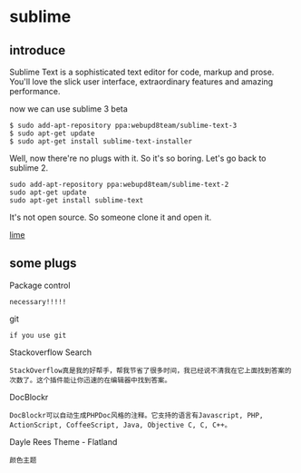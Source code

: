 sublime
====

## introduce

Sublime Text is a sophisticated text editor for code, markup and prose.
You'll love the slick user interface, extraordinary features and amazing performance.

now we can use sublime 3 beta


	$ sudo add-apt-repository ppa:webupd8team/sublime-text-3
	$ sudo apt-get update
	$ sudo apt-get install sublime-text-installer

Well, now there're no plugs with it. So it's so boring.
Let's go back to sublime 2.

	sudo add-apt-repository ppa:webupd8team/sublime-text-2
	sudo apt-get update
	sudo apt-get install sublime-text

It's not open source. So someone clone it and open it.

[lime](https://github.com/limetext/lime)


## some plugs

Package control
	
	necessary!!!!!

git

	if you use git

Stackoverflow Search

	StackOverflow真是我的好帮手，帮我节省了很多时间，我已经说不清我在它上面找到答案的次数了。这个插件能让你迅速的在编辑器中找到答案。

DocBlockr

	DocBlockr可以自动生成PHPDoc风格的注释。它支持的语言有Javascript, PHP, ActionScript, CoffeeScript, Java, Objective C, C, C++。

Dayle Rees
Theme - Flatland
	
	颜色主题
